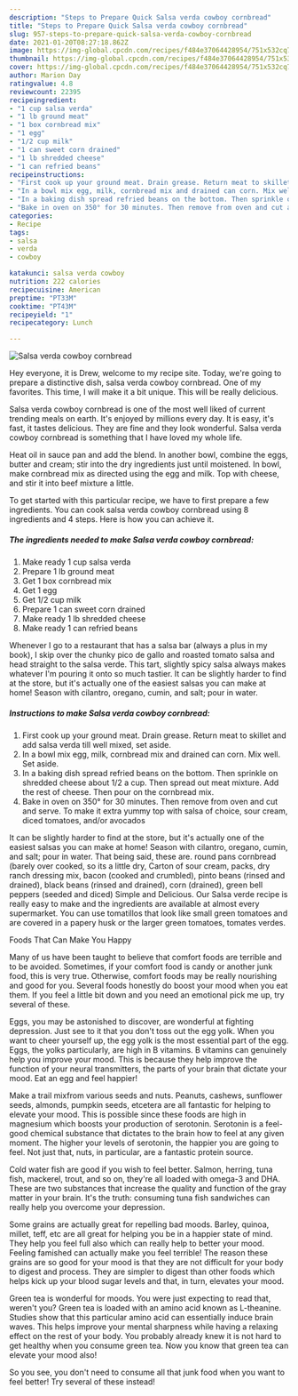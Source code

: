 ```yaml
---
description: "Steps to Prepare Quick Salsa verda cowboy cornbread"
title: "Steps to Prepare Quick Salsa verda cowboy cornbread"
slug: 957-steps-to-prepare-quick-salsa-verda-cowboy-cornbread
date: 2021-01-20T08:27:18.862Z
image: https://img-global.cpcdn.com/recipes/f484e37064428954/751x532cq70/salsa-verda-cowboy-cornbread-recipe-main-photo.jpg
thumbnail: https://img-global.cpcdn.com/recipes/f484e37064428954/751x532cq70/salsa-verda-cowboy-cornbread-recipe-main-photo.jpg
cover: https://img-global.cpcdn.com/recipes/f484e37064428954/751x532cq70/salsa-verda-cowboy-cornbread-recipe-main-photo.jpg
author: Marion Day
ratingvalue: 4.8
reviewcount: 22395
recipeingredient:
- "1 cup salsa verda"
- "1 lb ground meat"
- "1 box cornbread mix"
- "1 egg"
- "1/2 cup milk"
- "1 can sweet corn drained"
- "1 lb shredded cheese"
- "1 can refried beans"
recipeinstructions:
- "First cook up your ground meat. Drain grease. Return meat to skillet and add salsa verda till well mixed, set aside."
- "In a bowl mix egg, milk, cornbread mix and drained can corn. Mix well. Set aside."
- "In a baking dish spread refried beans on the bottom. Then sprinkle on shredded cheese about 1/2 a cup. Then spread out meat mixture. Add the rest of cheese. Then pour on the cornbread mix."
- "Bake in oven on 350° for 30 minutes. Then remove from oven and cut and serve. To make it extra yummy top with salsa of choice, sour cream, diced tomatoes, and/or avocados"
categories:
- Recipe
tags:
- salsa
- verda
- cowboy

katakunci: salsa verda cowboy 
nutrition: 222 calories
recipecuisine: American
preptime: "PT33M"
cooktime: "PT43M"
recipeyield: "1"
recipecategory: Lunch

---
```



![Salsa verda cowboy cornbread](https://img-global.cpcdn.com/recipes/f484e37064428954/751x532cq70/salsa-verda-cowboy-cornbread-recipe-main-photo.jpg)

Hey everyone, it is Drew, welcome to my recipe site. Today, we're going to prepare a distinctive dish, salsa verda cowboy cornbread. One of my favorites. This time, I will make it a bit unique. This will be really delicious.

Salsa verda cowboy cornbread is one of the most well liked of current trending meals on earth. It's enjoyed by millions every day. It is easy, it's fast, it tastes delicious. They are fine and they look wonderful. Salsa verda cowboy cornbread is something that I have loved my whole life.

Heat oil in sauce pan and add the blend. In another bowl, combine the eggs, butter and cream; stir into the dry ingredients just until moistened. In bowl, make cornbread mix as directed using the egg and milk. Top with cheese, and stir it into beef mixture a little.


To get started with this particular recipe, we have to first prepare a few ingredients. You can cook salsa verda cowboy cornbread using 8 ingredients and 4 steps. Here is how you can achieve it.

<!--inarticleads1-->

##### The ingredients needed to make Salsa verda cowboy cornbread:

1. Make ready 1 cup salsa verda
1. Prepare 1 lb ground meat
1. Get 1 box cornbread mix
1. Get 1 egg
1. Get 1/2 cup milk
1. Prepare 1 can sweet corn drained
1. Make ready 1 lb shredded cheese
1. Make ready 1 can refried beans


Whenever I go to a restaurant that has a salsa bar (always a plus in my book), I skip over the chunky pico de gallo and roasted tomato salsa and head straight to the salsa verde. This tart, slightly spicy salsa always makes whatever I&#39;m pouring it onto so much tastier. It can be slightly harder to find at the store, but it&#39;s actually one of the easiest salsas you can make at home! Season with cilantro, oregano, cumin, and salt; pour in water. 

<!--inarticleads2-->

##### Instructions to make Salsa verda cowboy cornbread:

1. First cook up your ground meat. Drain grease. Return meat to skillet and add salsa verda till well mixed, set aside.
1. In a bowl mix egg, milk, cornbread mix and drained can corn. Mix well. Set aside.
1. In a baking dish spread refried beans on the bottom. Then sprinkle on shredded cheese about 1/2 a cup. Then spread out meat mixture. Add the rest of cheese. Then pour on the cornbread mix.
1. Bake in oven on 350° for 30 minutes. Then remove from oven and cut and serve. To make it extra yummy top with salsa of choice, sour cream, diced tomatoes, and/or avocados


It can be slightly harder to find at the store, but it&#39;s actually one of the easiest salsas you can make at home! Season with cilantro, oregano, cumin, and salt; pour in water. That being said, these are. round pans cornbread (barely over cooked, so its a little dry, Carton of sour cream, packs, dry ranch dressing mix, bacon (cooked and crumbled), pinto beans (rinsed and drained), black beans (rinsed and drained), corn (drained), green bell peppers (seeded and diced) Simple and Delicious. Our Salsa verde recipe is really easy to make and the ingredients are available at almost every supermarket. You can use tomatillos that look like small green tomatoes and are covered in a papery husk or the larger green tomatoes, tomates verdes. 

Foods That Can Make You Happy


Many of us have been taught to believe that comfort foods are terrible and to be avoided. Sometimes, if your comfort food is candy or another junk food, this is very true. Otherwise, comfort foods may be really nourishing and good for you. Several foods honestly do boost your mood when you eat them. If you feel a little bit down and you need an emotional pick me up, try several of these.

Eggs, you may be astonished to discover, are wonderful at fighting depression. Just see to it that you don't toss out the egg yolk. When you want to cheer yourself up, the egg yolk is the most essential part of the egg. Eggs, the yolks particularly, are high in B vitamins. B vitamins can genuinely help you improve your mood. This is because they help improve the function of your neural transmitters, the parts of your brain that dictate your mood. Eat an egg and feel happier!

Make a trail mixfrom various seeds and nuts. Peanuts, cashews, sunflower seeds, almonds, pumpkin seeds, etcetera are all fantastic for helping to elevate your mood. This is possible since these foods are high in magnesium which boosts your production of serotonin. Serotonin is a feel-good chemical substance that dictates to the brain how to feel at any given moment. The higher your levels of serotonin, the happier you are going to feel. Not just that, nuts, in particular, are a fantastic protein source.

Cold water fish are good if you wish to feel better. Salmon, herring, tuna fish, mackerel, trout, and so on, they're all loaded with omega-3 and DHA. These are two substances that increase the quality and function of the gray matter in your brain. It's the truth: consuming tuna fish sandwiches can really help you overcome your depression. 

Some grains are actually great for repelling bad moods. Barley, quinoa, millet, teff, etc are all great for helping you be in a happier state of mind. They help you feel full also which can really help to better your mood. Feeling famished can actually make you feel terrible! The reason these grains are so good for your mood is that they are not difficult for your body to digest and process. They are simpler to digest than other foods which helps kick up your blood sugar levels and that, in turn, elevates your mood.

Green tea is wonderful for moods. You were just expecting to read that, weren't you? Green tea is loaded with an amino acid known as L-theanine. Studies show that this particular amino acid can essentially induce brain waves. This helps improve your mental sharpness while having a relaxing effect on the rest of your body. You probably already knew it is not hard to get healthy when you consume green tea. Now you know that green tea can elevate your mood also!

So you see, you don't need to consume all that junk food when you want to feel better! Try several of these instead!

